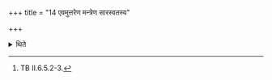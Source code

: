 +++
title = "14 एवमुत्तरेण मन्त्रेण सारस्वतस्य"

+++

<details><summary>थिते</summary>

14. In the same manner (he sprinkles the remnants) of (the gravy in) the Sārasvata (pot) with the subsequent formula[^1] (on the sacrificer).  

[^1]: TB II.6.5.2-3. 
</details>
